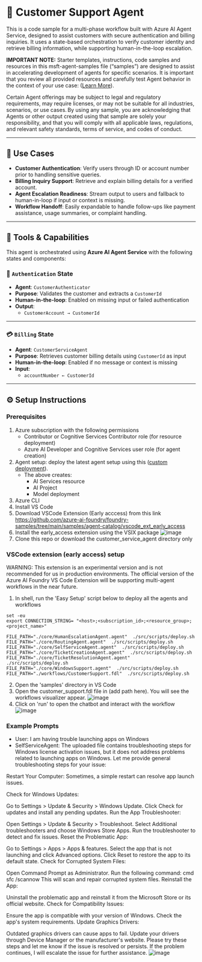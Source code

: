 # 💬 Customer Support Agent

This is a code sample for a multi-phase workflow built with Azure AI Agent Service, designed to assist customers with secure authentication and billing inquiries. It uses a state-based orchestration to verify customer identity and retrieve billing information, while supporting human-in-the-loop escalation.

**IMPORTANT NOTE:** Starter templates, instructions, code samples and resources in this msft-agent-samples file (“samples”) are designed to assist in accelerating development of agents for specific scenarios. It is important that you review all provided resources and carefully test Agent behavior in the context of your use case: ([Learn More](https://learn.microsoft.com/en-us/legal/cognitive-services/agents/transparency-note?context=%2Fazure%2Fai-services%2Fagents%2Fcontext%2Fcontext)). 

Certain Agent offerings may be subject to legal and regulatory requirements, may require licenses, or may not be suitable for all industries, scenarios, or use cases. By using any sample, you are acknowledging that Agents or other output created using that sample are solely your responsibility, and that you will comply with all applicable laws, regulations, and relevant safety standards, terms of service, and codes of conduct.  

---

## 💼 Use Cases

- **Customer Authentication**: Verify users through ID or account number prior to handling sensitive queries.
- **Billing Inquiry Support**: Retrieve and explain billing details for a verified account.
- **Agent Escalation Readiness**: Stream output to users and fallback to human-in-loop if input or context is missing.
- **Workflow Handoff**: Easily expandable to handle follow-ups like payment assistance, usage summaries, or complaint handling.

---

## 🧩 Tools & Capabilities

This agent is orchestrated using **Azure AI Agent Service** with the following states and components:

### 🔐 `Authentication` State

- **Agent**: `CustomerAuthenticator`  
- **Purpose**: Validates the customer and extracts a `CustomerId`
- **Human-in-the-loop**: Enabled on missing input or failed authentication
- **Output**:  
  - `CustomerAccount → CustomerId`

---

### 💳 `Billing` State

- **Agent**: `CustomerServiceAgent`  
- **Purpose**: Retrieves customer billing details using `CustomerId` as input
- **Human-in-the-loop**: Enabled if no message or context is missing
- **Input**:  
  - `accountNumber ← CustomerId`

---

## ⚙️ Setup Instructions

### Prerequisites

1. Azure subscription with the following permissions
   - Contributor or Cognitive Services Contributor role (for resource deployment)
   - Azure AI Developer and Cognitive Services user role (for agent creation)
2. Agent setup: deploy the latest agent setup using this ([custom deployment](https://www.aka.ms/basic-agent-deployment)).
   - The above creates:
      - AI Services resource
      - AI Project
      - Model deployment
3. Azure CLI
4. Install VS Code
5. Download VSCode Extension (Early acccess) from this link https://github.com/azure-ai-foundry/foundry-samples/tree/main/samples/agent-catalog/vscode_ext_early_access
6. Install the early_access extension using the VSIX package
![image](https://github.com/user-attachments/assets/59709d9d-a68b-491d-b8c9-938f3ae46b33)
7. Clone this repo or download the customer_service_agent directory only


### VSCode extension (early access) setup

WARNING: This extension is an experimental version and is not recommended for us in production environments. The official version of the Azure AI Foundry VS Code Extension will be supporting multi-agent workflows in the near future.

1. In shell, run the 'Easy Setup' script below to deploy all the agents and workflows
   
```
set -eu
export CONNECTION_STRING= "<host>;<subscription_id>;<resource_group>;<project_name>"

FILE_PATH="./core/HumanEscalationAgent.agent"  ./src/scripts/deploy.sh
FILE_PATH="./core/RoutingAgent.agent"  ./src/scripts/deploy.sh
FILE_PATH="./core/SelfServiceAgent.agent"  ./src/scripts/deploy.sh
FILE_PATH="./core/TicketCreationAgent.agent"  ./src/scripts/deploy.sh
FILE_PATH="./core/TicketResolutionAgent.agent"  ./src/scripts/deploy.sh
FILE_PATH="./core/WindowsSupport.agent"  ./src/scripts/deploy.sh
FILE_PATH="./workflows/CustomerSupport.fdl"  ./src/scripts/deploy.sh

```

2. Open the 'samples' directory in VS Code
3. Open the customer_support.fdl file in (add path here). You will see the workflows visualizer appear.
![image](https://github.com/user-attachments/assets/5d2e1d3f-9f83-4359-bb59-66b3324cfeb9)
4. Click on 'run' to open the chatbot and interact with the workflow
![image](https://github.com/user-attachments/assets/ae5737e9-a82e-40ff-a6aa-2b80344fb0b5)



### Example Prompts
  - User: I am having trouble launching apps on Windows
  - SelfServiceAgent: The uploaded file contains troubleshooting steps for Windows license activation issues, but it does not address problems related to launching apps on Windows. Let me provide general troubleshooting steps for your issue:

Restart Your Computer: Sometimes, a simple restart can resolve app launch issues.

Check for Windows Updates:

Go to Settings > Update & Security > Windows Update.
Click Check for updates and install any pending updates.
Run the App Troubleshooter:

Open Settings > Update & Security > Troubleshoot.
Select Additional troubleshooters and choose Windows Store Apps.
Run the troubleshooter to detect and fix issues.
Reset the Problematic App:

Go to Settings > Apps > Apps & features.
Select the app that is not launching and click Advanced options.
Click Reset to restore the app to its default state.
Check for Corrupted System Files:

Open Command Prompt as Administrator.
Run the following command:
cmd
sfc /scannow
This will scan and repair corrupted system files.
Reinstall the App:

Uninstall the problematic app and reinstall it from the Microsoft Store or its official website.
Check for Compatibility Issues:

Ensure the app is compatible with your version of Windows. Check the app's system requirements.
Update Graphics Drivers:

Outdated graphics drivers can cause apps to fail. Update your drivers through Device Manager or the manufacturer's website.
Please try these steps and let me know if the issue is resolved or persists. If the problem continues, I will escalate the issue for further assistance.
![image](https://github.com/user-attachments/assets/2d8c5db5-bedd-489e-848d-7f690e84b780)

